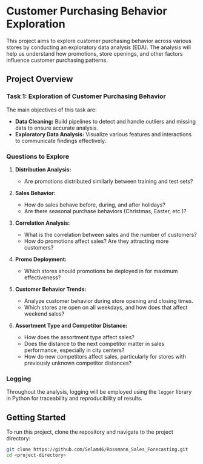 # Customer Purchasing Behavior Exploration

This project aims to explore customer purchasing behavior across various stores by conducting an exploratory data analysis (EDA). The analysis will help us understand how promotions, store openings, and other factors influence customer purchasing patterns.

## Project Overview

### Task 1: Exploration of Customer Purchasing Behavior

The main objectives of this task are:

- **Data Cleaning:** Build pipelines to detect and handle outliers and missing data to ensure accurate analysis.
- **Exploratory Data Analysis:** Visualize various features and interactions to communicate findings effectively.

### Questions to Explore

1. **Distribution Analysis:**
   - Are promotions distributed similarly between training and test sets?
  
2. **Sales Behavior:**
   - How do sales behave before, during, and after holidays?
   - Are there seasonal purchase behaviors (Christmas, Easter, etc.)?

3. **Correlation Analysis:**
   - What is the correlation between sales and the number of customers?
   - How do promotions affect sales? Are they attracting more customers?

4. **Promo Deployment:**
   - Which stores should promotions be deployed in for maximum effectiveness?

5. **Customer Behavior Trends:**
   - Analyze customer behavior during store opening and closing times.
   - Which stores are open on all weekdays, and how does that affect weekend sales?

6. **Assortment Type and Competitor Distance:**
   - How does the assortment type affect sales?
   - Does the distance to the next competitor matter in sales performance, especially in city centers?
   - How do new competitors affect sales, particularly for stores with previously unknown competitor distances?

### Logging

Throughout the analysis, logging will be employed using the `logger` library in Python for traceability and reproducibility of results.

## Getting Started

To run this project, clone the repository and navigate to the project directory:

```bash
git clone https://github.com/Selam46/Rossmann_Sales_Forecasting.git
cd <project-directory>
